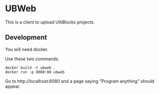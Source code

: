 # UBWeb
This is a client to upload UltiBlocks projects.
## Development
You will need docker.

Use these two commands:
```
docker build -t ubweb .
docker run -p 8080:80 ubweb
```

Go to http://localhost:8080 and a page saying "Program anything" should appear.
